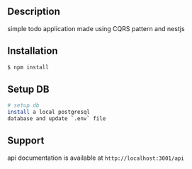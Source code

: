 
## Description

simple todo application made using CQRS pattern and nestjs
## Installation

```bash
$ npm install
```

## Setup DB

```bash
# setup db
install a local postgresql
database and update `.env` file

```


## Support

api documentation is available at `http://localhost:3001/api`
